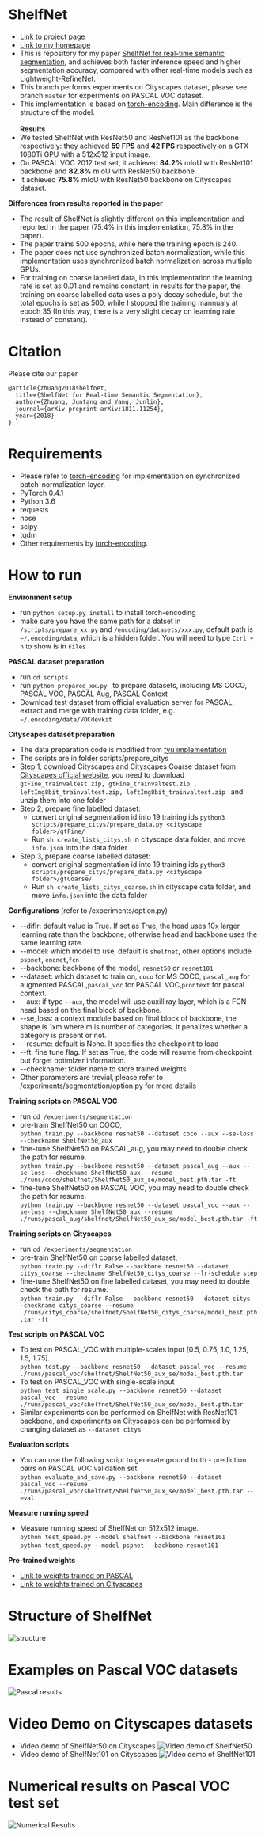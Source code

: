 # ShelfNet 
* [Link to project page](https://github.com/juntang-zhuang/ShelfNet/)
* [Link to my homepage](https://juntangzhuang.com)
* This is repository for my paper [ShelfNet for real-time semantic segmentation](https://arxiv.org/abs/1811.11254), and achieves both faster inference speed and higher segmentation accuracy, compared with other real-time models such as Lightweight-RefineNet.
* This branch performs experiments on Cityscapes dataset, please see branch ```master``` for experiments on PASCAL VOC dataset.
* This implementation is based on [torch-encoding](https://github.com/zhanghang1989/PyTorch-Encoding). Main difference is the structure of the model. </br></br>
**Results**</br>
* We tested ShelfNet with ResNet50 and ResNet101 as the backbone respectively: they achieved **59 FPS** and **42 FPS** respectively on a GTX 1080Ti GPU with a 512x512 input image. 
* On PASCAL VOC 2012 test set, it achieved **84.2%** mIoU with ResNet101 backbone and **82.8%** mIoU with ResNet50 backbone.
* It achieved **75.8%** mIoU with ResNet50 backbone on Cityscapes dataset.

**Differences from results reported in the paper**
* The result of ShelfNet is slightly different on this implementation and reported in the paper (75.4% in this implementation, 75.8% in the paper).
* The paper trains 500 epochs, while here the training epoch is 240.
* The paper does not use synchronized batch normalization, while this implementation uses synchronized batch normalization across multiple GPUs.
* For training on coarse labelled data, in this implementation the learning rate is set as 0.01 and remains constant; in results for the paper, the training on coarse labelled data uses a poly decay schedule, but the total epochs is set as 500, while I stopped the training mannualy at epoch 35 (In this way, there is a very slight decay on learning rate instead of constant).

# Citation
Please cite our paper
```
@article{zhuang2018shelfnet,
  title={ShelfNet for Real-time Semantic Segmentation},
  author={Zhuang, Juntang and Yang, Junlin},
  journal={arXiv preprint arXiv:1811.11254},
  year={2018}
}
```

# Requirements
* Please refer to [torch-encoding](https://github.com/zhanghang1989/PyTorch-Encoding) for implementation on synchronized batch-normalization layer.
* PyTorch 0.4.1 
* Python 3.6
* requests
* nose
* scipy
* tqdm
* Other requirements by [torch-encoding](https://github.com/zhanghang1989/PyTorch-Encoding).

# How to run
**Environment setup**
* run ```python setup.py install``` to install torch-encoding
* make sure you have the same path for a datset in ```/scripts/prepare_xx.py``` and ```/encoding/datasets/xxx.py```, default path is ```~/.encoding/data```, which is a hidden folder. You will need to type ```Ctrl + h``` to show is in ```Files```

**PASCAL dataset preparation**
* run ```cd scripts```
* run ```python prepared_xx.py ``` to prepare datasets, including MS COCO, PASCAL VOC, PASCAL Aug, PASCAL Context 
* Download test dataset from official evaluation server for PASCAL, extract and merge with training data folder, e.g. ```~/.encoding/data/VOCdevkit``` </br>

**Cityscapes dataset preparation**
* The data preparation code is modified from [fyu implementation](https://github.com/fyu/drn/tree/master/datasets/cityscapes)
* The scripts are in folder scripts/prepare_citys
* Step 1, download Cityscapes and Cityscapes Coarse dataset from [Cityscapes official website](https://www.cityscapes-dataset.com/downloads/), you need to download ```gtFine_trainvaltest.zip, gtFine_trainvaltest.zip , leftImg8bit_trainvaltest.zip, leftImg8bit_trainvaltest.zip ``` and unzip them into one folder 
* Step 2, prepare fine labelled dataset:</br>
  * convert original segmentation id into 19 training ids ```python3 scripts/prepare_citys/prepare_data.py <cityscape folder>/gtFine/```</br>
  * Run ```sh create_lists_citys.sh``` in cityscape data folder, and move ```info.json``` into the data folder
* Step 3, prepare coarse labelled dataset: <br>
  * convert original segmentation id into 19 training ids ```python3 scripts/prepare_citys/prepare_data.py <cityscape folder>/gtCoarse/```</br>
  * Run ```sh create_lists_citys_coarse.sh``` in cityscape data folder, and move ```info.json``` into the data folder
  
**Configurations** (refer to /experiments/option.py)</br>
* --diflr: default value is True. If set as True, the head uses 10x larger learning rate than the backbone; otherwise head and backbone uses the same learning rate.
* --model: which model to use, default is ```shelfnet```, other options include ```pspnet```, ```encnet```,```fcn```
* --backbone: backbone of the model, ```resnet50``` or ```resnet101```
* --dataset: which dataset to train on, ```coco``` for MS COCO, ```pascal_aug``` for augmented PASCAL,```pascal_voc``` for PASCAL VOC,```pcontext``` for pascal context.
* --aux: if type ```--aux```, the model will use auxilliray layer, which is a FCN head based on the final block of backbone.
* --se_loss: a context module based on final block of backbone, the shape is 1xm where m is number of categories. It penalizes whether a category is present or not.
* --resume: default is None. It specifies the checkpoint to load
* --ft: fine tune flag. If set as True, the code will resume from checkpoint but forget optimizer information.
* --checkname: folder name to store trained weights
* Other parameters are trevial, please refer to /experiments/segmentation/option.py for more details

**Training scripts on PASCAL VOC**
* run ```cd /experiments/segmentation```
* pre-train ShelfNet50 on COCO, </br>
```python train.py --backbone resnet50 --dataset coco --aux --se-loss --checkname ShelfNet50_aux```
* fine-tune ShelfNet50 on PASCAL_aug, you may need to double check the path for resume.</br>
```python train.py --backbone resnet50 --dataset pascal_aug --aux --se-loss --checkname ShelfNet50_aux --resume ./runs/coco/shelfnet/ShelfNet50_aux_se/model_best.pth.tar -ft```
* fine-tune ShelfNet50 on PASCAL VOC, you may need to double check the path for resume.</br>
```python train.py --backbone resnet50 --dataset pascal_voc --aux --se-loss --checkname ShelfNet50_aux --resume ./runs/pascal_aug/shelfnet/ShelfNet50_aux_se/model_best.pth.tar -ft```

**Training scripts on Cityscapes**
* run ```cd /experiments/segmentation```
* pre-train ShelfNet50 on coarse labelled dataset, </br>
```python train.py --diflr False --backbone resnet50 --dataset citys_coarse --checkname ShelfNet50_citys_coarse --lr-schedule step```
* fine-tune ShelfNet50 on fine labelled dataset, you may need to double check the path for resume.</br>
```python train.py --diflr False --backbone resnet50 --dataset citys --checkname citys_coarse --resume ./runs/citys_coarse/shelfnet/ShelfNet50_citys_coarse/model_best.pth.tar -ft```


**Test scripts on PASCAL VOC**
* To test on PASCAL_VOC with multiple-scales input \[0.5, 0.75, 1.0, 1.25, 1.5, 1.75\].</br>
```python test.py --backbone resnet50 --dataset pascal_voc --resume ./runs/pascal_voc/shelfnet/ShelfNet50_aux_se/model_best.pth.tar```
* To test on PASCAL_VOC with single-scale input</br>
```python test_single_scale.py --backbone resnet50 --dataset pascal_voc --resume ./runs/pascal_voc/shelfnet/ShelfNet50_aux_se/model_best.pth.tar```
* Similar experiments can be performed on ShelfNet with ResNet101 backbone, and experiments on Cityscapes can be performed by changing dataset as ```--dataset citys```

**Evaluation scripts**
* You can use the following script to generate ground truth - prediction pairs on PASCAL VOC validation set. </br>
```python evaluate_and_save.py --backbone resnet50 --dataset pascal_voc --resume ./runs/pascal_voc/shelfnet/ShelfNet50_aux_se/model_best.pth.tar --eval```

**Measure running speed**
* Measure running speed of ShelfNet on 512x512 image. </br>
```python test_speed.py --model shelfnet --backbone resnet101```</br>
```python test_speed.py --model pspnet --backbone resnet101```</br>

**Pre-trained weights**
* [Link to weights trained on PASCAL](https://drive.google.com/drive/folders/1k23TpBDsP9_gnb3LZlEcYyF4yoVzW99Z?usp=sharing)
* [Link to weights trained on Cityscapes](https://drive.google.com/drive/folders/1xwqJvmOw4BxiHrch8eWrBjUO_PyIBzQ-?usp=sharing)

# Structure of ShelfNet
![structure](video_demo/shelfnet.png) </br>


# Examples on Pascal VOC datasets
![Pascal results](video_demo/Pascal_results.png) </br>
# Video Demo on Cityscapes datasets
* Video demo of ShelfNet50 on Cityscapes
![Video demo of ShelfNet50](video_demo/shelfnet50_demo.gif) 
* Video demo of ShelfNet101 on Cityscapes
![Video demo of ShelfNet101](video_demo/shelfnet101_demo.gif)

# Numerical results on Pascal VOC test set
![Numerical Results](video_demo/results_table.png)
